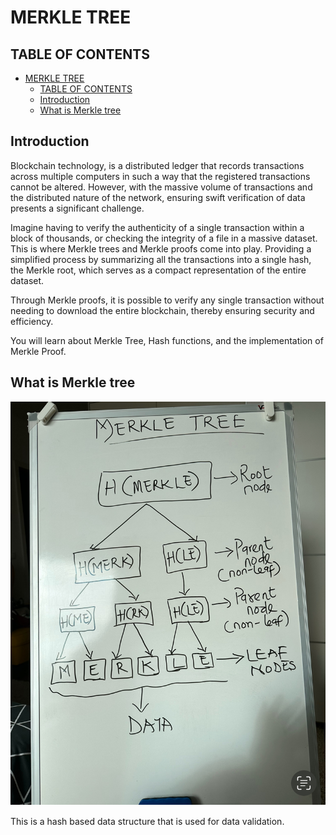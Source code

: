 # MERKLE TREE

## TABLE OF CONTENTS

- [MERKLE TREE](#merkle-tree)
  - [TABLE OF CONTENTS](#table-of-contents)
  - [Introduction](#introduction)
  - [What is Merkle tree](#what-is-merkle-tree)

## Introduction

Blockchain technology, is a distributed ledger that records transactions across multiple computers in such a way that the registered transactions cannot be altered.
However, with the massive volume of transactions and the distributed nature of the network, ensuring swift verification of data presents a significant challenge.

Imagine having to verify the authenticity of a single transaction within a block of thousands, or checking the integrity of a file in a massive dataset. This is where Merkle trees and Merkle proofs come into play. Providing a simplified process by summarizing all the transactions into a single hash, the Merkle root, which serves as a compact representation of the entire dataset. 

Through Merkle proofs, it is possible to verify any single transaction without needing to download the entire blockchain, thereby ensuring security and efficiency.

You will learn about Merkle Tree, Hash functions, and the implementation of Merkle Proof.

## What is Merkle tree

![Merkle tree](/assests/merkleTree.jpeg)

This is a hash based data structure that is used for data validation.
